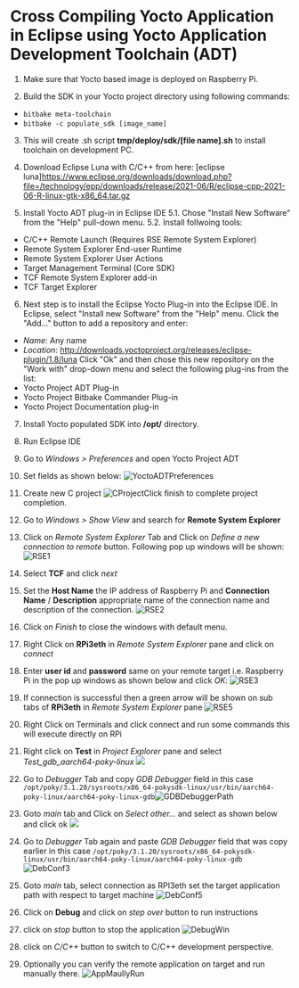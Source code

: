 # Cross Compiling Yocto Application in Eclipse using Yocto Application Development Toolchain (ADT)

1. Make sure that Yocto based image is deployed on Raspberry Pi.
   
2. Build the SDK in your Yocto project directory using following commands:
* `bitbake meta-toolchain`
* `bitbake -c populate_sdk [image_name]`
  
3. This will create .sh script **tmp/deploy/sdk/[file name].sh** to install toolchain on development PC.
   
4. Download Eclipse Luna with C/C++ from here: [eclipse luna]https://www.eclipse.org/downloads/download.php?file=/technology/epp/downloads/release/2021-06/R/eclipse-cpp-2021-06-R-linux-gtk-x86_64.tar.gz

5. Install Yocto ADT plug-in in Eclipse IDE
5.1. Chose "Install New Software" from the "Help" pull-down menu.
5.2. Install follwoing tools:
* C/C++ Remote Launch (Requires RSE Remote System Explorer)
* Remote System Explorer End-user Runtime
* Remote System Explorer User Actions
* Target Management Terminal (Core SDK)
* TCF Remote System Explorer add-in
* TCF Target Explorer
  
6. Next step is to install the Eclipse Yocto Plug-in into the Eclipse IDE. In Eclipse, select "Install new Software"         from the "Help" menu. Click the "Add..." button to add a repository and enter:
* *Name*: Any name
* *Location*: http://downloads.yoctoproject.org/releases/eclipse-plugin/1.8/luna
Click "Ok" and then chose this new repository on the "Work with" drop-down menu and select the following plug-ins from the list:
* Yocto Project ADT Plug-in
* Yocto Project Bitbake Commander Plug-in
* Yocto Project Documentation plug-in
7. Install Yocto populated SDK into **/opt/** directory.

8. Run Eclipse IDE
   
9. Go to *Windows > Preferences* and open Yocto Project ADT

10. Set fields as shown below:
   ![YoctoADTPreferences](SS/YoctoADTPreferences.png)

11. Create new C project
   ![CProject](SS/CProject.png)
​		Click finish to complete project completion.

12. Go to *Windows > Show View*  and search for **Remote System Explorer**

13. Click on *Remote System Explorer* Tab and Click on *Define a new connection to remote* button. Following pop up windows will be shown:
   ![RSE1](SS/RSE1.png)	 

14. Select **TCF** and click *next*

15. Set the **Host Name** the IP address of Raspberry Pi and **Connection Name** / **Description** appropriate name of the connection name and description of the connection.
    ![RSE2](SS/RSE2.png)

16. Click on *Finish* to close the windows with default menu.

17. Right Click on **RPi3eth** in *Remote System Explorer* pane and click on *connect*

18. Enter **user id**  and **password** same on your remote target i.e. Raspberry Pi in the pop up windows as shown below and click *OK*:
    ![RSE3](SS/RSE3.png)

19. If connection is successful then a green arrow will be shown on sub tabs of **RPi3eth** in *Remote System Explorer* pane
    ![RSE5](SS/RSE5.png)

20. Right Click on Terminals and click connect and run some commands this will execute directly on RPi

21. Right click on **Test** in *Project Explorer* pane and select *Test_gdb_aarch64-poky-linux*
   ![](SS/DebConf1.png)

22. Go to *Debugger* Tab and copy *GDB Debugger* field in this case `/opt/poky/3.1.20/sysroots/x86_64-pokysdk-linux/usr/bin/aarch64-poky-linux/aarch64-poky-linux-gdb`![GDBDebuggerPath](SS/GDBDebuggerPath.png)

23. Goto *main* tab and Click on *Select other...* and select  as shown below and click ok
   ![](SS/DebgConf2.png)

24. Go to *Debugger* Tab again and paste *GDB Debugger* field that was copy earlier in this case `/opt/poky/3.1.20/sysroots/x86_64-pokysdk-linux/usr/bin/aarch64-poky-linux/aarch64-poky-linux-gdb`
   ![DebConf3](SS/DebConf3.png)

25. Goto *main* tab, select connection as RPI3eth set the target application path with respect to target machine
   ![DebConf5](SS/DebConf5.png)

26. Click on **Debug** and click on *step over* button to run instructions

27. click on *stop* button to stop the application
    ![DebugWin](SS/DebugWin.png)

28. click on *C/C++* button to switch to C/C++ development perspective.

29. Optionally you can verify the remote application on target and run manually there.
    ![AppMaullyRun](SS/AppMaullyRun.png)

